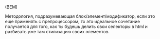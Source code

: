 (BEM)

Методология, подразумевающая блок/элемент/модификатор, если это еще применять с препроцессором, то это идеальное сочетание получается для того, как ты будешь делить свои селекторы в html и разбивать уже там стилизацию своих элементов. 

